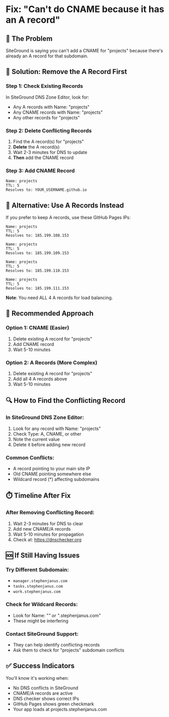 # Fix: "Can't do CNAME because it has an A record"

## 🚨 The Problem
SiteGround is saying you can't add a CNAME for "projects" because there's already an A record for that subdomain.

## 🔧 Solution: Remove the A Record First

### Step 1: Check Existing Records
In SiteGround DNS Zone Editor, look for:
- Any A records with Name: "projects"
- Any CNAME records with Name: "projects"
- Any other records for "projects"

### Step 2: Delete Conflicting Records
1. Find the A record(s) for "projects"
2. **Delete** the A record(s)
3. Wait 2-3 minutes for DNS to update
4. **Then** add the CNAME record

### Step 3: Add CNAME Record
```
Name: projects
TTL: 5
Resolves to: YOUR_USERNAME.github.io
```

## 🔄 Alternative: Use A Records Instead

If you prefer to keep A records, use these GitHub Pages IPs:

```
Name: projects
TTL: 5
Resolves to: 185.199.108.153

Name: projects
TTL: 5
Resolves to: 185.199.109.153

Name: projects
TTL: 5
Resolves to: 185.199.110.153

Name: projects
TTL: 5
Resolves to: 185.199.111.153
```

**Note**: You need ALL 4 A records for load balancing.

## 🎯 Recommended Approach

### Option 1: CNAME (Easier)
1. Delete existing A record for "projects"
2. Add CNAME record
3. Wait 5-10 minutes

### Option 2: A Records (More Complex)
1. Delete existing A record for "projects"
2. Add all 4 A records above
3. Wait 5-10 minutes

## 🔍 How to Find the Conflicting Record

### In SiteGround DNS Zone Editor:
1. Look for any record with Name: "projects"
2. Check Type: A, CNAME, or other
3. Note the current value
4. Delete it before adding new record

### Common Conflicts:
- A record pointing to your main site IP
- Old CNAME pointing somewhere else
- Wildcard record (*) affecting subdomains

## ⏱️ Timeline After Fix

### After Removing Conflicting Record:
1. Wait 2-3 minutes for DNS to clear
2. Add new CNAME/A records
3. Wait 5-10 minutes for propagation
4. Check at: https://dnschecker.org

## 🆘 If Still Having Issues

### Try Different Subdomain:
- `manager.stephenjanus.com`
- `tasks.stephenjanus.com`
- `work.stephenjanus.com`

### Check for Wildcard Records:
- Look for Name: "*" or "*.stephenjanus.com"
- These might be interfering

### Contact SiteGround Support:
- They can help identify conflicting records
- Ask them to check for "projects" subdomain conflicts

## ✅ Success Indicators

You'll know it's working when:
- No DNS conflicts in SiteGround
- CNAME/A records are active
- DNS checker shows correct IPs
- GitHub Pages shows green checkmark
- Your app loads at projects.stephenjanus.com
